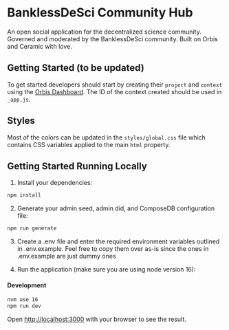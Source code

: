 # BanklessDeSci Community Hub

An open social application for the decentralized science community. Governed and moderated by the BanklessDeSci community. Built on Orbis and Ceramic with love.

## Getting Started (to be updated)

To get started developers should start by creating their `project` and `context` using the [Orbis Dashboard](https://useorbis.com/dashboard). The ID of the context created should be used in `_app.js`.

## Styles

Most of the colors can be updated in the `styles/global.css` file which contains CSS variables applied to the main `html` property.

## Getting Started Running Locally

1. Install your dependencies:

```bash
npm install
```

2. Generate your admin seed, admin did, and ComposeDB configuration file:

```bash
npm run generate
```

3. Create a .env file and enter the required environment variables outlined in .env.example. Feel free to copy them over as-is since the ones in .env.example are just dummy ones

4. Run the application (make sure you are using node version 16):

#### Development
```bash
nvm use 16
npm run dev
```

Open [http://localhost:3000](http://localhost:3000) with your browser to see the result.

